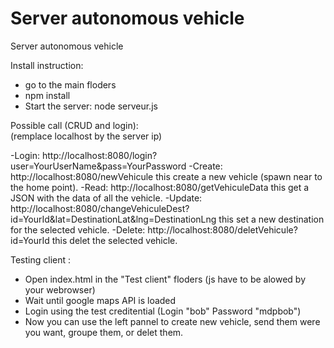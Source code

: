 # Server autonomous vehicle
Server autonomous vehicle

Install instruction:

- go to the main floders
- npm install
- Start the server: node serveur.js

Possible call (CRUD and login):
<br>(remplace localhost by the server ip)

-Login: http://localhost:8080/login?user=YourUserName&pass=YourPassword
-Create: http://localhost:8080/newVehicule this create a new vehicle (spawn near to the home point).
-Read: http://localhost:8080/getVehiculeData this get a JSON with the data of all the vehicle.
-Update: http://localhost:8080/changeVehiculeDest?id=YourId&lat=DestinationLat&lng=DestinationLng this set a new destination for the selected vehicle.
-Delete: http://localhost:8080/deletVehicule?id=YourId this delet the selected vehicle. 

Testing client :

- Open index.html in the "Test client" floders (js have to be alowed by your webrowser)
- Wait until google maps API is loaded
- Login using the test creditential (Login "bob" Password "mdpbob")
- Now you can use the left pannel to create new vehicle, send them were you want, groupe them, or delet them.

